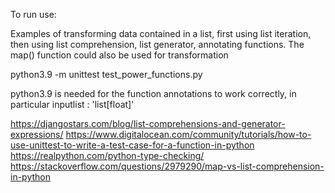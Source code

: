 To run use:

Examples of transforming data contained in a list, first using 
list iteration, then using list comprehension, list generator,
annotating functions. The map() function could also be used for
transformation

python3.9 -m unittest test_power_functions.py

python3.9 is needed for the function annotations to
work correctly, in particular inputlist : 'list[float]'

https://djangostars.com/blog/list-comprehensions-and-generator-expressions/
https://www.digitalocean.com/community/tutorials/how-to-use-unittest-to-write-a-test-case-for-a-function-in-python
https://realpython.com/python-type-checking/
https://stackoverflow.com/questions/2979290/map-vs-list-comprehension-in-python